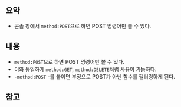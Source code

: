 ## 요약
- 콘솔 창에서 `method:POST`으로 하면 POST 명령어만 볼 수 있다.
## 내용
- `method:POST`으로 하면 POST 명령어만 볼 수 있다.
- 이와 동일하게 `method:GET`, `method:DELETE`처럼 사용이 가능하다.
- `-method:POST` -를 붙이면 부정으로 POST가 아닌 함수를 필터링하게 된다.
## 참고